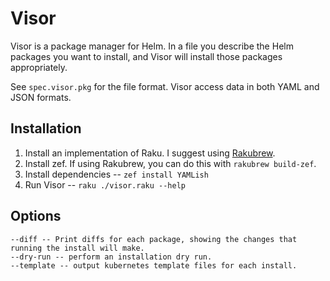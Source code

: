 # Visor

Visor is a package manager for Helm. In a file you describe the Helm packages you want to install, and Visor will install those packages appropriately.

See `spec.visor.pkg` for the file format. Visor access data in both YAML and JSON formats.

## Installation

1. Install an implementation of Raku. I suggest using [Rakubrew](https://rakubrew.org/).
2. Install zef. If using Rakubrew, you can do this with `rakubrew build-zef`.
3. Install dependencies -- `zef install YAMLish`
4. Run Visor -- `raku ./visor.raku --help`

## Options

```
--diff -- Print diffs for each package, showing the changes that running the install will make.
--dry-run -- perform an installation dry run.
--template -- output kubernetes template files for each install.
```
